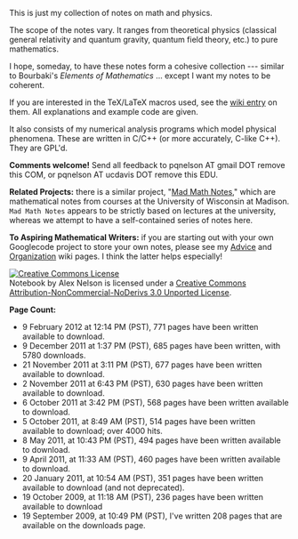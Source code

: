 This is just my collection of notes on math and physics.

The scope of the notes vary. It ranges from theoretical physics (classical general relativity and quantum gravity, quantum field theory, etc.) to pure mathematics.

I hope, someday, to have these notes form a cohesive collection --- similar to Bourbaki's _Elements of Mathematics_ ... except I want my notes to be coherent.

If you are interested in the TeX/LaTeX macros used, see the [wiki entry](http://code.google.com/p/notebk/wiki/TeXMacros) on them. All explanations and example code are given.

It also consists of my numerical analysis programs which model physical phenomena. These are written in C/C++ (or more accurately, C-like C++). They are GPL'd.

**Comments welcome!** Send all feedback to pqnelson AT gmail DOT remove this COM, or pqnelson AT ucdavis DOT remove this EDU.

**Related Projects:** there is a similar project, "[Mad Math Notes](http://code.google.com/p/madmathnotes/)," which are mathematical notes from courses at the University of Wisconsin at Madison. `Mad Math Notes` appears to be strictly based on lectures at the university, whereas we attempt to have a self-contained series of notes here.

**To Aspiring Mathematical Writers:** if you are starting out with your own Googlecode project to store your own notes, please see my [Advice](Advice.md) and [Organization](Organization.md) wiki pages. I think the latter helps especially!

  <a href='http://creativecommons.org/licenses/by-nc-nd/3.0/'><img src='http://i.creativecommons.org/l/by-nc-nd/3.0/88x31.png' alt='Creative Commons License' /></a><br />Notebook by Alex Nelson is licensed under a [Creative Commons Attribution-NonCommercial-NoDerivs 3.0 Unported License](http://creativecommons.org/licenses/by-nc-nd/3.0/).

**Page Count:**
  * 9 February 2012 at 12:14 PM (PST), 771 pages have been written available to download.
  * 9 December 2011 at 1:37 PM (PST), 685 pages have been written, with 5780 downloads.
  * 21 November 2011 at 3:11 PM (PST), 677 pages have been written available to download.
  * 2 November 2011 at 6:43 PM (PST), 630 pages have been written available to download.
  * 6 October 2011 at 3:42 PM (PST), 568 pages have been written available to download.
  * 5 October 2011, at 8:49 AM (PST), 514 pages have been written available to download; over 4000 hits.
  * 8 May 2011, at 10:43 PM (PST), 494 pages have been written available to download.
  * 9 April 2011, at 11:33 AM (PST), 460 pages have been written available to download.
  * 20 January 2011, at 10:54 AM (PST), 351 pages have been written available to download (and not deprecated).
  * 19 October 2009, at 11:18 AM (PST), 236 pages have been written available to download
  * 19 September 2009, at 10:49 PM (PST), I've written 208 pages that are available on the downloads page.